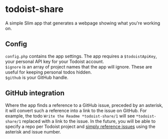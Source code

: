 # todoist-share
A simple Slim app that generates a webpage showing what you're working on.

## Config
`config.php` contains the app settings. The app requires a `$todoistApiKey`, your personal API key for your Todoist account.  
`$ignore` is an array of project names that the app will ignore. These are useful for keeping personal todos hidden.  
`$github` is your GitHub handle.

## GitHub integration
Where the app finds a reference to a GitHub issue, preceded by an asterisk, it will convert such a reference into a link to the issue on GitHub. For example, the todo `Write the Readme *todoist-share/1` will see `*todoist-share/1` replaced with a link to the issue. In the future, you will be able to specify a repo per Todoist project and [simply reference issues](https://github.com/guym4c/todoist-share/issues/1/) using the asterisk and issue number.
